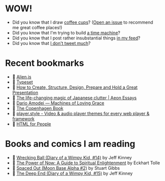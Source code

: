 # WOW!

- Did you know that I draw [coffee cups](https://papercups.mamuso.net/)? ([Open an issue](https://github.com/mamuso/papercups/issues) to recommend me great coffee places!)
- Did you know that I'm trying to build [a time machine](https://github.com/mamuso/fluxcapacitor)?
- Did you know that I post rather insubstantial things [in my feed](https://feed.mamuso.net/)?
- Did you know that [I don't tweet much](https://twitter.com/mamuso)?

# Recent bookmarks

- 👀 [Alien.js](https://alien.js.org/)
- 👀 [Typeset](https://typeset.lllllllllllllllll.com/)
- 👀 [How to Create, Structure, Design, Prepare and Hold a Great Presentation](https://ia.net/topics/five-canons-of-rhetoric)
- 👀 [The life-changing magic of Japanese clutter | Aeon Essays](https://aeon.co/essays/the-life-changing-magic-of-japanese-clutter)
- 👀 [Dario Amodei — Machines of Loving Grace](https://darioamodei.com/machines-of-loving-grace)
- 👀 [The Copenhagen Book](https://thecopenhagenbook.com/)
- 👀 [player.style - Video & audio player themes for every web player & framework](https://player.style/)
- 👀 [HTML for People](https://htmlforpeople.com/)


# Books and comics I am reading

- 📘 [Wrecking Ball (Diary of a Wimpy Kid, #14)](https://www.goodreads.com/book/show/44091234) by Jeff Kinney
- 📘 [The Power of Now: A Guide to Spiritual Enlightenment](https://www.goodreads.com/book/show/6512869) by Eckhart Tolle
- 📘 [Spaced Out (Moon Base Alpha #2)](https://www.goodreads.com/book/show/26022750) by Stuart Gibbs
- 📘 [The Deep End (Diary of a Wimpy Kid, #15)](https://www.goodreads.com/book/show/51468119) by Jeff Kinney


